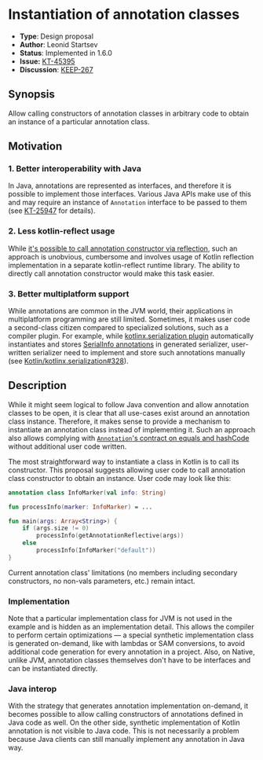 # Instantiation of annotation classes

* **Type**: Design proposal
* **Author**: Leonid Startsev
* **Status**: Implemented in 1.6.0
* **Issue:** [KT-45395](https://youtrack.jetbrains.com/issue/KT-45395)
* **Discussion**: [KEEP-267](https://github.com/Kotlin/KEEP/pull/267)

## Synopsis

Allow calling constructors of annotation classes in arbitrary code
to obtain an instance of a particular annotation class.

## Motivation

### 1. Better interoperability with Java

In Java, annotations are represented as interfaces, and therefore it is possible to implement
those interfaces. Various Java APIs make use of this and may require an instance of `Annotation` interface
to be passed to them (see [KT-25947](https://youtrack.jetbrains.com/issue/KT-25947) for details).

### 2. Less kotlin-reflect usage

While [it's possible to call annotation constructor via reflection](https://youtrack.jetbrains.com/issue/KT-25947#focus=Comments-27-4203054.0-0), such an approach is unobvious, cumbersome and involves usage of Kotlin reflection implementation in a separate kotlin-reflect runtime library.
The ability to directly call annotation constructor would make this task easier.

### 3. Better multiplatform support

While annotations are common in the JVM world, their applications in multiplatform programming are still limited.
Sometimes, it makes user code a second-class citizen compared to specialized solutions, such as a compiler plugin.
For example, while [kotlinx.serialization plugin](extensions/serialization.md) automatically instantiates and stores [SerialInfo annotations](https://kotlin.github.io/kotlinx.serialization/kotlinx-serialization-core/kotlinx-serialization-core/kotlinx.serialization/-serial-info/index.html) in generated serializer,
user-written serializer need to implement and store such annotations manually (see [Kotlin/kotlinx.serialization#328](https://github.com/Kotlin/kotlinx.serialization/issues/328)).

## Description

While it might seem logical to follow Java convention and allow annotation classes to be open, it is clear that all use-cases exist around an annotation class instance. Therefore, it makes sense to provide a mechanism to instantiate an annotation class instead of implementing it. Such an approach also allows complying with [`Annotation`'s contract on equals and hashCode](https://docs.oracle.com/javase/8/docs/api/java/lang/annotation/Annotation.html#equals-java.lang.Object-) without additional user code written.

The most straightforward way to instantiate a class in Kotlin is to call its constructor. This proposal suggests allowing user code to call annotation class constructor to obtain an instance. User code may look like this:

```kotlin
annotation class InfoMarker(val info: String)

fun processInfo(marker: InfoMarker) = ...

fun main(args: Array<String>) {
    if (args.size != 0)
        processInfo(getAnnotationReflective(args))
    else
        processInfo(InfoMarker("default"))
}
```

Current annotation class' limitations (no members including secondary constructors, no non-vals parameters, etc.) remain intact.

### Implementation

Note that a particular implementation class for JVM is not used in the example and is hidden as an implementation detail.
This allows the compiler to perform certain optimizations — a special synthetic implementation class is generated on-demand, like with lambdas or SAM
conversions, to avoid additional code generation for every annotation in a project.
Also, on Native, unlike JVM, annotation classes themselves don't have to be interfaces and can be instantiated directly.

### Java interop

With the strategy that generates annotation implementation on-demand, it becomes possible
to allow calling constructors of annotations defined in Java code as well.
On the other side, synthetic implementation of Kotlin annotation is not visible to Java code. This is not necessarily a problem because Java clients can still manually implement any annotation in Java way.
